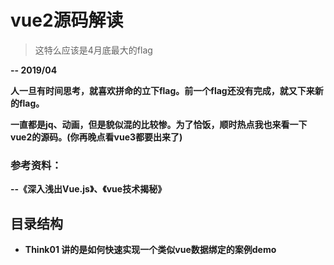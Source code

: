 # vue2源码解读

 >这特么应该是4月底最大的flag
<b>
 -- 2019/04

人一旦有时间思考，就喜欢拼命的立下flag。前一个flag还没有完成，就又下来新的flag。

一直都是jq、动画，但是貌似混的比较惨。为了恰饭，顺时热点我也来看一下vue2的源码。(你再晚点看vue3都要出来了)

### 参考资料：
--《深入浅出Vue.js》、《vue技术揭秘》

## 目录结构

+ Think01 讲的是如何快速实现一个类似vue数据绑定的案例demo